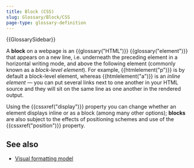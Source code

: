 ```yaml
---
title: Block (CSS)
slug: Glossary/Block/CSS
page-type: glossary-definition
---
```


{{GlossarySidebar}}

A **block** on a webpage is an {{glossary("HTML")}} {{glossary("element")}} that appears on a new line, i.e. underneath the preceding element in a horizontal writing mode, and above the following element (commonly known as a _block-level element_). For example, {{htmlelement("p")}} is by default a block-level element, whereas {{htmlelement("a")}} is an _inline element_ — you can put several links next to one another in your HTML source and they will sit on the same line as one another in the rendered output.

Using the {{cssxref("display")}} property you can change whether an element displays inline or as a block (among many other options); **blocks** are also subject to the effects of positioning schemes and use of the {{cssxref("position")}} property.

## See also

- [Visual formatting model](/en-US/docs/Web/CSS/Visual_formatting_model)
